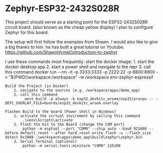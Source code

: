 # Zephyr-ESP32-2432S028R

This project should serve as a starting point for the ESP32-2432S028R circuit board. 
(also known as the cheap yellow display)
I plan to configure Zephyr for this board.

The setup will first follow the examples from Shawn.
I would also like to give a big thanks to him. he has built a great tutorial on Youtube.
https://github.com/ShawnHymel/introduction-to-zephyr

I use these commands most frequently:
    start the docker image:
        1. start the docker desktop app
        2. start a power shell and navigate to the repr
        3. call this command
            docker run --rm -it -p 3333:3333 -p 2222:22 -p 8800:8800 -v "${PWD}\workspace:/workspace" -w /workspace env-zephyr-espressif

    Build the Project (in Docker)
        1. navigate to the sources (e.g. /workspace/apps/demo_app)
        2. call this command
             west build -p always -b esp32_devkitc_wroom/esp32/procpu -- -DDTC_OVERLAY_FILE=boards/esp32_devkitc_wroom.overlay

    Flashen Build to the board (Power shell in Windows)
        1. activate the virtual invirement by calling this command
            .\venv\Scripts\activate
        2. Flash the bin to the Board (change the COM port)
            python -m esptool --port "COM9" --chip auto --baud 921600 --before default_reset --after hard_reset write_flash -u --flash_size detect 0x1000 .\workspace\apps\demo_app\build\zephyr\zephyr.bin
        3. Serial Terminal (optional)
            python -m serial.tools.miniterm "COM9" 115200  

